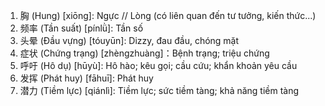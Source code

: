 1. 胸 (Hung) [xiōng]: Ngực // Lòng (có liên quan đến tư tưởng, kiến thức...)
2. 频率 (Tần suất) [pínlǜ]: Tần số
3. 头晕 (Đầu vựng) [tóuyūn]: Dizzy, đau đầu, chóng mặt
4. 症状 (Chứng trạng) [zhèngzhuàng]：Bệnh trạng; triệu chứng
5. 呼吁 (Hô dụ) [hūyù]: Hô hào; kêu gọi; cầu cứu; khẩn khoản yêu cầu
6. 发挥 (Phát huy) [fāhuī]: Phát huy
7. 潜力 (Tiềm lực) [qiánlì]: Tiềm lực; sức tiềm tàng; khả năng tiềm tàng